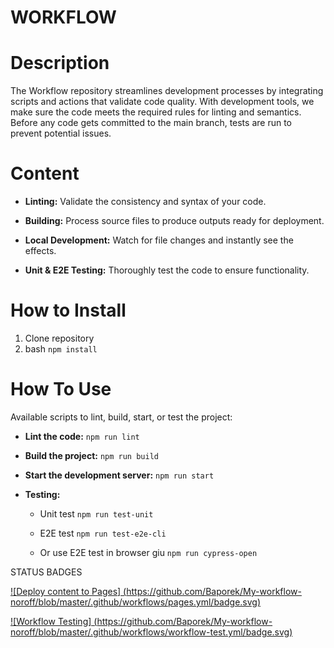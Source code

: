 <h1>WORKFLOW</h1>

# Description

The Workflow repository streamlines development processes by integrating scripts and actions that validate code quality. 
With development tools, we make sure the code meets the required rules for linting and semantics.
Before any code gets committed to the main branch, tests are run to prevent potential issues.

# Content

- **Linting:** Validate the consistency and syntax of your code.

- **Building:** Process source files to produce outputs ready for deployment.

- **Local Development:** Watch for file changes and instantly see the effects.

- **Unit & E2E Testing:** Thoroughly test the code to ensure functionality.

# How to Install

  1. Clone repository
  2. bash `npm install`


# How To Use

Available scripts to lint, build, start, or test the project:

- **Lint the code:** `npm run lint`

- **Build the project:** `npm run build`

- **Start the development server:** `npm run start`

- **Testing:**

   - Unit test `npm run test-unit`

   - E2E test `npm run test-e2e-cli`

   - Or use E2E test in browser giu `npm run cypress-open`


STATUS BADGES

[![Deploy content to Pages]
(https://github.com/Baporek/My-workflow-noroff/blob/master/.github/workflows/pages.yml/badge.svg)](https://github.com/Baporek/My-workflow-noroff/blob/master/.github/workflows/pages.yml)

[![Workflow Testing]
(https://github.com/Baporek/My-workflow-noroff/blob/master/.github/workflows/workflow-test.yml/badge.svg)](https://github.com/Baporek/My-workflow-noroff/blob/master/.github/workflows/workflow-test.yml)
